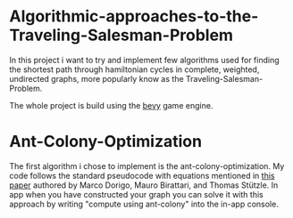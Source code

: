 # Algorithmic-approaches-to-the-Traveling-Salesman-Problem

In this project i want to try and implement few algorithms used for finding the shortest path through hamiltonian cycles in complete, weighted, undirected graphs, more popularly know as the Traveling-Salesman-Problem.

The whole project is build using the [bevy](https://github.com/bevyengine/bevy) game engine.

# Ant-Colony-Optimization

The first algorithm i chose to implement is the ant-colony-optimization. My code follows the standard pseudocode with equations mentioned in [this paper](https://www.semanticscholar.org/paper/Ant-colony-optimization%3A-artificial-ants-as-a-Dorigo-Birattari/058c6c7c37fb6970d322aad4a46c43b1cac0bf66) authored by Marco Dorigo, Mauro Birattari, and Thomas Stützle. In app when you have constructed your graph you can solve it with this approach by writing "compute using ant-colony" into the in-app console.
